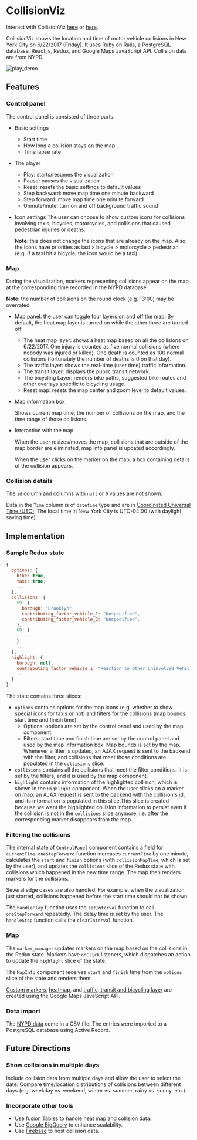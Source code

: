 # CollisionViz
Interact with CollisionViz [here](https://collisionviz.davidfeng.us/) or [here](https://collisionviz.herokuapp.com/).

CollisionViz shows the location and time of motor vehicle collisions in New York City on 6/22/2017 (Friday). It uses Ruby on Rails, a PostgreSQL database, React.js, Redux, and Google Maps JavaScript API. Collision data are from NYPD.

![play_demo](docs/play_demo.gif)
## Features
### Control panel
The control panel is consisted of three parts:
- Basic settings
  * Start time
  * How long a collision stays on the map
  * Time lapse rate
- The player
  * Play: starts/resumes the visualization
  * Pause: pauses the visualization
  * Reset: resets the basic settings to default values
  * Step backward: move map time one minute backward
  * Step forward: move map time one minute forward
  * Unmute/mute: turn on and off background traffic sound
- Icon settings
  The user can choose to show custom icons for collisions involving taxis, bicycles, motorcycles, and collisions that caused pedestrian injuries or deaths.

  **Note**: this does not change the icons that are already on the map. Also, the icons have priorities as taxi > bicycle > motorcycle > pedestrian (e.g. if a taxi hit a bicycle, the icon would be a taxi).

### Map

During the visualization, markers representing collisions appear on the map at the corresponding time recorded in the NYPD database.

**Note**: the number of collisions on the round clock (e.g. 13:00) may be overrated.

- Map panel: the user can toggle four layers on and off the map. By default, the heat map layer is turned on while the other three are turned off.
  * The heat map layer: shows a heat map based on all the collisions on 6/22/2017. One injury is counted as five normal collisions (where nobody was injured or killed). One death is counted as 100 normal collisions (fortunately the number of deaths is 0 on that day).
  * The traffic layer: shows the real-time (user time) traffic information.
  * The transit layer: displays the public transit network.
  * The bicycling Layer: renders bike paths, suggested bike routes and other overlays specific to bicycling usage.
  * Reset map: resets the map center and zoom level to default values.
- Map information box

  Shows current map time, the number of collisions on the map, and the time range of those collisions.
- Interaction with the map

  When the user resizes/moves the map, collisions that are outside of the map border are eliminated, map info panel is updated accordingly.

  When the user clicks on the marker on the map, a box containing details of the collision appears.

### Collision details

The `id` column and columns with `null` or `0` values are not shown.

Data in the `Time` column is of `datetime` type and are in [Coordinated Universal Time (UTC)](https://www.wikiwand.com/en/Coordinated_Universal_Time). The local time in New York City is UTC-04:00 (with daylight saving time).

## Implementation
### Sample Redux state
```javascript
{
  options: {
    bike: true,
    taxi: true,
    ...
  },
  collisions: {
    59: {
      borough: "Brooklyn",
      contributing_factor_vehicle_1: "Unspecified",
      contributing_factor_vehicle_2: "Unspecified",
    },
    60: {
      ...
    }
    ...
  },
  highlight: {
    borough: null,
    contributing_factor_vehicle_1: "Reaction to Other Uninvolved Vehicle",
    ...
  }
}
```
The state contains three slices:
- `options` contains options for the map icons (e.g. whether to show special icons for taxis or not) and filters for the collisions (map bounds, start time and finish time).
  * Options: options are set by the control panel and used by the map component.
  * Filters: start time and finish time are set by the control panel and used by the map information box. Map bounds is set by the map. Whenever a filter is updated, an AJAX request is sent to the backend with the filter, and collisions that meet those conditions are populated in the `collisions` slice.
- `collisions` contains all the collisions that meet the filter conditions. It is set by the filters, and it is used by the map component.
- `highlight` contains information of the highlighted collision, which is shown in the `Highlight` component. When the user clicks on a marker on map, an AJAX request is sent to the backend with the collision's id, and its information is populated in this slice.This slice is created because we want the highlighted collision information to persist even if the collision is not in the `collisions` slice anymore, i.e. after the corresponding marker disappears from the map.

### Filtering the collisions
The internal state of `ControlPanel` component contains a field for `currentTime`. `oneStepForward` function increases `currentTime` by one minute, calculates the `start` and `finish` options (with `collisionMapTime`, which is set by the user), and updates the `collisions` slice of the Redux state with collisions which happened in the new time range. The map then renders markers for the collisions.

Several edge cases are also handled. For example, when the visualization just started, collisions happened before the start time should not be shown.

The `handlePlay` function uses the `setInterval` function to call `oneStepForward` repeatedly. The delay time is set by the user. The `handleStop` function calls the `clearInterval` function.

### Map
The `marker_manager` updates markers on the map based on the collisions in the Redux state. Markers have `onClick` listeners, which dispatches an action to update the `highlight` slice of the state.

The `MapInfo` component receives `start` and `finish` time from the `options` slice of the state and renders them.

[Custom markers](https://developers.google.com/maps/documentation/javascript/custom-markers), [heatmap](https://developers.google.com/maps/documentation/javascript/heatmaplayer), and [traffic, transit and bicycling layer](https://developers.google.com/maps/documentation/javascript/trafficlayer) are created using the Google Maps JavaScript API.

### Data import
The [NYPD data][data_link] come in a CSV file. The entries were imported to a PostgreSQL database using Active Record.

[data_link]: https://data.cityofnewyork.us/Public-Safety/NYPD-Motor-Vehicle-Collisions/h9gi-nx95

## Future Directions

### Show collisions in multiple days
Include collision data from multiple days and allow the user to select the date. Compare time/location distributions of collisions between different days (e.g. weekday vs. weekend, winter vs. summer, rainy vs. sunny, etc.).

### Incorporate other tools
* Use [fusion Tables](https://developers.google.com/maps/documentation/javascript/fusiontableslayer) to handle [heat map](https://developers.google.com/maps/documentation/javascript/heatmaplayer) and collision data.
* Use [Google BigQuery](https://cloud.google.com/bigquery/public-data/nypd-mv-collisions) to enhance scalability.
* Use [Firebase](https://firebase.google.com/) to host collision data.
